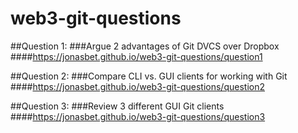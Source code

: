 # web3-git-questions

##Question 1:
###Argue 2 advantages of Git DVCS over Dropbox
####https://jonasbet.github.io/web3-git-questions/question1

##Question 2:
###Compare CLI vs. GUI clients for working with Git
####https://jonasbet.github.io/web3-git-questions/question2

##Question 3:
###Review 3 different GUI Git clients
####https://jonasbet.github.io/web3-git-questions/question3

